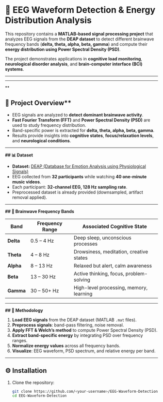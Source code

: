 # 🧠 EEG Waveform Detection & Energy Distribution Analysis

This repository contains a **MATLAB-based signal processing project** that analyzes EEG signals from the **DEAP dataset** to detect different brainwave frequency bands (**delta, theta, alpha, beta, gamma**) and compute their **energy distribution using Power Spectral Density (PSD)**.  

The project demonstrates applications in **cognitive load monitoring**, **neurological disorder analysis**, and **brain-computer interface (BCI) systems**.  

---
---
**
## 🚀 Project Overview**
- EEG signals are analyzed to **detect dominant brainwave activity**.  
- **Fast Fourier Transform (FFT)** and **Power Spectral Density (PSD)** are used to study frequency distribution.  
- Band-specific power is extracted for **delta, theta, alpha, beta, gamma**.  
- Results provide insights into **cognitive states**, **focus/relaxation levels**, and **neurological conditions**.  

---

**## 📊 Dataset**
- **Dataset:** [DEAP (Database for Emotion Analysis using Physiological Signals)](http://www.eecs.qmul.ac.uk/mmv/datasets/deap/)  
- EEG collected from **32 participants** while watching **40 one-minute music videos**.  
- Each participant: **32-channel EEG, 128 Hz sampling rate**.  
- Preprocessed dataset is already provided (downsampled, artifact removal applied).  

---

**## 🧠 Brainwave Frequency Bands**

| Band   | Frequency Range | Associated Cognitive State |
|--------|----------------|----------------------------|
| **Delta**  | 0.5 – 4 Hz     | Deep sleep, unconscious processes |
| **Theta**  | 4 – 8 Hz       | Drowsiness, meditation, creative states |
| **Alpha**  | 8 – 13 Hz      | Relaxed but alert, calm awareness |
| **Beta**   | 13 – 30 Hz     | Active thinking, focus, problem-solving |
| **Gamma**  | 30 – 50+ Hz    | High-level processing, memory, learning |

---

**## 🧩 Methodology**
1. **Load EEG signals** from the DEAP dataset (MATLAB `.mat` files).  
2. **Preprocess signals**: band-pass filtering, noise removal.  
3. **Apply FFT & Welch’s method** to compute Power Spectral Density (PSD).  
4. **Extract band-specific energy** by integrating PSD over frequency ranges.  
5. **Normalize energy values** across all frequency bands.  
6. **Visualize**: EEG waveform, PSD spectrum, and relative energy per band.  

---

## ⚙️ Installation

1. Clone the repository:
   ```bash
   git clone https://github.com/<your-username>/EEG-Waveform-Detection.git
   cd EEG-Waveform-Detection
